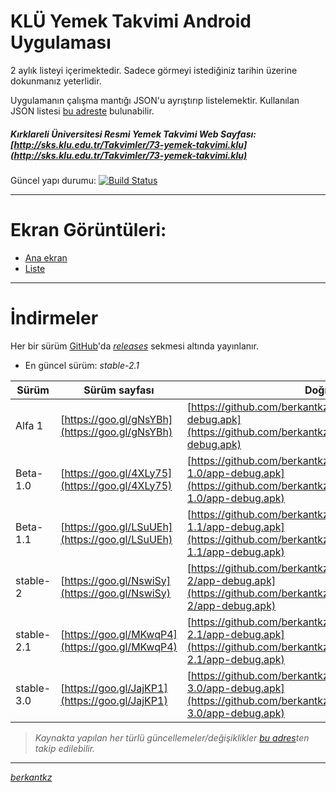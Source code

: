 
 
# KLÜ Yemek Takvimi Android Uygulaması 

2 aylık listeyi içerimektedir. Sadece görmeyi istediğiniz tarihin üzerine dokunmanız yeterlidir.

Uygulamanın çalışma mantığı JSON'u ayrıştırıp listelemektir. Kullanılan JSON listesi [bu adreste](https://berkantkz.github.io/KLU_Yemek/list.json) bulunabilir.

##### *Kırklareli Üniversitesi Resmi Yemek Takvimi Web Sayfası:* [http://sks.klu.edu.tr/Takvimler/73-yemek-takvimi.klu](http://sks.klu.edu.tr/Takvimler/73-yemek-takvimi.klu)


Güncel yapı durumu: [![Build Status](https://travis-ci.org/berkantkz/KLU_Yemek.svg?branch=master)](https://travis-ci.org/berkantkz/KLU_Yemek)


----------


# <i class="icon-picture"></i> Ekran Görüntüleri:

- [Ana ekran](https://i.hizliresim.com/NODvpO.png) 
- [Liste](https://i.hizliresim.com/ROD7P1.png)

----------


# <i class="icon-download"></i> İndirmeler

Her bir sürüm [GitHub](https://github.com/berkantkz/KLU_Yemek)'da *[releases](https://github.com/berkantkz/KLU_Yemek/releases)* sekmesi altında yayınlanır. 

- En güncel sürüm: _stable-2.1_

Sürüm		| Sürüm sayfası 			| Doğrudan İndirme Adresi	| Google Play
----- 		| ---   					| ---- 						| ---
Alfa 1 		| [https://goo.gl/gNsYBh](https://goo.gl/gNsYBh) 		| [https://github.com/berkantkz/KLU_Yemek/releases/download/alpha1/app-debug.apk](https://github.com/berkantkz/KLU_Yemek/releases/download/alpha1/app-debug.apk)			| N/A
Beta-1.0    | [https://goo.gl/4XLy75](https://goo.gl/4XLy75)   		| [https://github.com/berkantkz/KLU_Yemek/releases/download/beta-1.0/app-debug.apk](https://github.com/berkantkz/KLU_Yemek/releases/download/beta-1.0/app-debug.apk)		| N/A
Beta-1.1	| [https://goo.gl/LSuUEh](https://goo.gl/LSuUEh)    	| [https://github.com/berkantkz/KLU_Yemek/releases/download/beta-1.1/app-debug.apk](https://github.com/berkantkz/KLU_Yemek/releases/download/beta-1.1/app-debug.apk)		| N/A
stable-2	| [https://goo.gl/NswiSy](https://goo.gl/NswiSy)    	| [https://github.com/berkantkz/KLU_Yemek/releases/download/stable-2/app-debug.apk](https://github.com/berkantkz/KLU_Yemek/releases/download/stable-2/app-debug.apk)		| N/A
stable-2.1	| [https://goo.gl/MKwqP4](https://goo.gl/MKwqP4)		| [https://github.com/berkantkz/KLU_Yemek/releases/download/stable-2.1/app-debug.apk](https://github.com/berkantkz/KLU_Yemek/releases/download/stable-2.1/app-debug.apk)	| N/A
stable-3.0	| [https://goo.gl/JajKP1](https://goo.gl/JajKP1)    	| [https://github.com/berkantkz/KLU_Yemek/releases/download/stable-3.0/app-debug.apk](https://github.com/berkantkz/KLU_Yemek/releases/download/stable-3.0/app-debug.apk)	| [https://play.google.com/store/apps/details?id=io.github.berkantkz.klu](https://play.google.com/store/apps/details?id=io.github.berkantkz.klu)


> _Kaynakta yapılan her türlü güncellemeler/değişiklikler [bu adres](https://github.com/berkantkz/KLU_Yemek/commits/master)ten takip edilebilir._


----------


[_berkantkz_](https://berkantkz.github.io)
